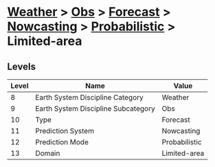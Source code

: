 # [Weather](../../../../..) > [Obs](../../../..) > [Forecast](../../..) > [Nowcasting](../..) > [Probabilistic](..) > Limited-area

## Levels

| Level | Name | Value |
|-----|-----|-----|
| 8 | Earth System Discipline Category | Weather |
| 9 | Earth System Discipline Subcategory | Obs |
| 10 | Type | Forecast |
| 11 | Prediction System | Nowcasting |
| 12 | Prediction Mode | Probabilistic |
| 13 | Domain | Limited-area |
